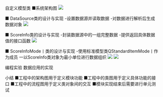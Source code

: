 自定义模型类
■系统架构图
![](_v_images_/.png)

■ DataSource类的设计与实现
-设置数据源并读取数据
-对数据进行解析后生成数据对象
![](_v_images_/.png)

■ Scorelnfo类的设计与实现
-封装数据源中的一组完整数据
-提供返回具体数据值的接口函数
![](_v_images_/.png)

■ ScorelnfoMode丨类的设计与实现
-使用标准模型类QStandardltemMode丨作为成员
一以Scorelnfo类对象为最小单位进行数据组织
![](_v_images_/.png)
![](_v_images_/.png)


编程实验 数据应用的实现

小结
■工程中的架构图用于定义模块功能
■工程中的类图用于定义具体功能的接口
■工程中的流程图用于定义类对象间的交互
■模块实现结束后需要进行单元测试
